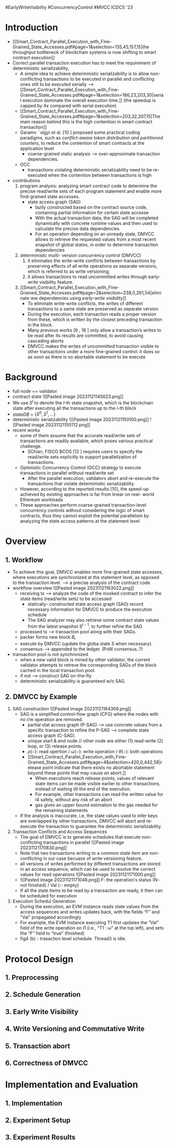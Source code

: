 #EarlyWriteVisibility #ConcurrencyControl #MVCC 
ICDCS '23

# Introduction

- [[Smart_Contract_Parallel_Execution_with_Fine-Grained_State_Accesses.pdf#page=1&selection=135,45,157,15|the throughput bottleneck of blockchain systems is now shifting to smart contract execution]]
- Correct parallel transaction execution has to meet the requirement of deterministic serializability,
	-  A simple idea to achieve deterministic serializability is to allow non-conflicting transactions to be executed in parallel and conflicting ones still to be executed serially --> [[Smart_Contract_Parallel_Execution_with_Fine-Grained_State_Accesses.pdf#page=1&selection=186,23,203,30|serial execution dominate the overall execution time.]] (the speedup is capped by 4x compared with serial execution)
	- [[Smart_Contract_Parallel_Execution_with_Fine-Grained_State_Accesses.pdf#page=1&selection=203,32,207,15|The main reason behind this is the high contention in smart contract transaction]]
	- Garamv ¨olgyi et al. [10 ] proposed some practical coding paradigms, such as *conflict-aware token distribution and partitioned counters*, to reduce the contention of smart contracts at the application level
		- coarse-grained static analysis --> over-approximate transaction dependencies.
	- OCC
		- transactions violating deterministic serializability need to be re-executed  when the contention between transactions is high
- contributions
	1. program analysis: analyzing smart contract code to determine the precise read/write sets of each program statement and enable more find-grained state accesses.
		- state access graph (SAG)
			- lazily constructed based on the contract source code, containing partial information for certain state accesse
			- With the actual transaction data, the SAG will be completed dynamically with concrete runtime values and then used to calculate the precise data dependencies
			-  For an operation depending on an unready state, DMVCC allows to retrieve the requested values from a most recent snapshot of global states, in order to determine transaction dependencies
	2. deterministic multi- version concurrency control (DMVCC)
		1. it eliminates the write-write conflicts between transactions by preserving effects of all write operations as separate versions, which is referred to as write versioning;
		2. it allows transactions to read uncommitted writes through early-write visibility feature.
	3. [[Smart_Contract_Parallel_Execution_with_Fine-Grained_State_Accesses.pdf#page=2&selection=238,0,261,54|eliminate ww dependencies using *early-write visibility*]]
		- To eliminate write-write conflicts, the writes of different transactions to a same state are preserved as separate version
		- During the execution, each transaction reads a proper version from these, which is written by the closest preceding transaction in the block.
		-  Many previous works [6 , 16 ] only allow a transaction’s writes to be read after its results are committed, to avoid causing cascading aborts
		- DMVCC makes the writes of uncommitted transaction visible to other transactions under a more fine-grained control: it does so as soon as there is no abortable statement to be execute

# Background
- full node == validator
- contract state
   ![[Pasted image 20231121145623.png]]
- We use $S^l$ to denote the $l$-th state snapshot, which is the blockchain state after executing all the transactions up to the $l$-th block
- $stateDB$ = $\{S^0, S^1, ...\}$ 
- deterministic serializability
  ![[Pasted image 20231121150100.png]]
  ![[Pasted image 20231121150112.png]]
- recent works
	- some of them assume that the accurate read/write sets of transactions are readily available, which poses various practical challenge.
		- SChian, FISCO BCOS [12 ] requires users to specify the read/write sets explicitly to support parallelization of transactions.
	- Optimistic Concurrency Control (OCC) strategy to execute transactions in parallel without read/write set
		- After the parallel execution, validators abort and re-execute the transactions that violate deterministic serializability.
	- However, according to the reported results [10], the speed-up achieved by existing approaches is far from linear on real- world Ethereum workloads
	- These approaches perform coarse-grained transaction-level concurrency controls without considering the logic of smart contracts, thus they cannot exploit the potential parallelism by analyzing the state access patterns at the statement level

# Overview
## 1. Workflow
- To achieve this goal, DMVCC enables more fine-grained state accesses, where executions are synchronized at the statement level, as opposed to the transaction level. --> a precise analysis of the contract code
- workflow overview
  ![[Pasted image 20231121163022.png]]
	- receiving tx --> analyze the code of the invoked contract to infer the state items (read/write sets) to be accessed
		- statically- constructed state access graph (SAG)  record necessary information for DMVCC to produce the execution schedule
		- The SAG analyzer may also retrieve some contract state values from the latest snapshot $S^{l−1}$, to further refine the SAG
	- processed tx --> transaction pool along with their SAGs.
	- packer forms new block $B_l$ 
	- execute by DMVCC (update the globa state $S$ when necessary).
	- consensus --> appended to the ledger. (PoW consensus..?)
- transaction pool is not synchronized
	- when a new valid block is mined by other validator, the current validator attempts to retreve the corresponding SAGs of the block cached in the local transaction pool.
	- if not --> construct SAG on-the-fly
	- deterministic serializability is guaranteed w/o SAG.
## 2. DMVCC by Example
1. SAG construction
  ![[Pasted image 20231121164309.png]]
	- SAG is a simplified control-flow graph (CFG) where the nodes with no r/w operation are removed.
		- partial stat access graph (P-SAG) --> use concrete values from a specific transaction to refine the P-SAG --> complete state access graph (C-SAG).
		- unique start & end node // other node are either (1) read-write (2) loop, or (3) release points.
		- $\rho(-)$: read opertion / $\omega(-)$: write operation / $\theta(-)$: both operations 
		- [[Smart_Contract_Parallel_Execution_with_Fine-Grained_State_Accesses.pdf#page=4&selection=420,0,442,58|release point indicate that there exists no abortable statement beyond these points that may cause an abort.]]
			- When executions reach release points, values of relevant state items can be made visible earlier to other transactions, instead of waiting till the end of the execution.
			- For example, other transactions can read the written value for I4 safely, without any risk of an abort
			- gas gives an upper bound estimation to the gas needed for the remaining statements
	- If the analysis is inaccurate, i.e, the state values used to infer keys are overlapped by other transactions, DMVCC will abort and re-execute the transaction to guarantee the deterministic serializability.
2. Transaction Conflicts and Access Sequences
	- The goal of DMVCC is to generate schedules that execute non-conflicting transactions in parallel
	  ![[Pasted image 20231121170830.png]]
	- Note that two transactions writing to a common state item are non-conflicting in our case becuase of write versioning feature.
	- all versions of writes performed by different transactions are stored in an access sequence, which can be used to resolve the correct values for read operations
	  ![[Pasted image 20231121171000.png]]
	- ![[Pasted image 20231121171048.png]]
	  F: the operation's status (N- not finished) / Val (-: empty) 
	- If all the state items to be read by a transaction are ready, it then can be scheduled for execution
3. Execution Schedul Generation
	- During the execution, an EVM instance reads state values from the access sequences and writes updates back, with the fields “F” and “Val” propagated accordingly
	-  For example, the EVM instance executing T1 first updates the “Val” field of the write operation on I1 (i.e., “T1 : ω” at the top left), and sets the “F” field to “true” (finished)
	- fig4 (b) - trasaction level schedule. Thread3 is idle.

# Protocol Design
## 1. Preprocessing

## 2. Schedule Generation


## 3. Early Write Visibility


## 4. Write Versioning and Commutative Write


## 5. Transaction abort 


## 6. Correctness of DMVCC


# Implementation and Evaluation
## 1. Implementation


## 2. Experiment Setup


## 3. Experiment Results




